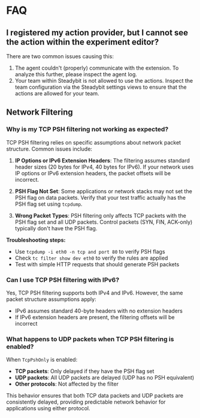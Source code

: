 # FAQ

## I registered my action provider, but I cannot see the action within the experiment editor?

There are two common issues causing this:

1. The agent couldn't (properly) communicate with the extension. To analyze this further, please inspect the agent log.
2. Your team within Steadybit is not allowed to use the actions. Inspect the team configuration via the Steadybit settings views to
   ensure that the actions are allowed for your team.

## Network Filtering

### Why is my TCP PSH filtering not working as expected?

TCP PSH filtering relies on specific assumptions about network packet structure. Common issues include:

1. **IP Options or IPv6 Extension Headers**: The filtering assumes standard header sizes (20 bytes for IPv4, 40 bytes for IPv6). If your network uses IP options or IPv6 extension headers, the packet offsets will be incorrect.

2. **PSH Flag Not Set**: Some applications or network stacks may not set the PSH flag on data packets. Verify that your test traffic actually has the PSH flag set using `tcpdump`.

3. **Wrong Packet Types**: PSH filtering only affects TCP packets with the PSH flag set and all UDP packets. Control packets (SYN, FIN, ACK-only) typically don't have the PSH flag.

**Troubleshooting steps:**
- Use `tcpdump -i eth0 -n tcp and port 80` to verify PSH flags
- Check `tc filter show dev eth0` to verify the rules are applied
- Test with simple HTTP requests that should generate PSH packets

### Can I use TCP PSH filtering with IPv6?

Yes, TCP PSH filtering supports both IPv4 and IPv6. However, the same packet structure assumptions apply:
- IPv6 assumes standard 40-byte headers with no extension headers
- If IPv6 extension headers are present, the filtering offsets will be incorrect

### What happens to UDP packets when TCP PSH filtering is enabled?

When `TcpPshOnly` is enabled:
- **TCP packets**: Only delayed if they have the PSH flag set
- **UDP packets**: All UDP packets are delayed (UDP has no PSH equivalent)
- **Other protocols**: Not affected by the filter

This behavior ensures that both TCP data packets and UDP packets are consistently delayed, providing predictable network behavior for applications using either protocol.